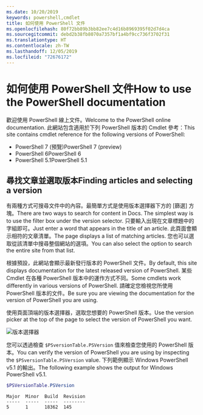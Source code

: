 ```yaml
---
ms.date: 10/20/2019
keywords: powershell,cmdlet
title: 如何使用 PowerShell 文件
ms.openlocfilehash: 80f72bb89b3bb82ee7c4d16b8969395f02d7d4ca
ms.sourcegitcommit: debd2b38fb8070a7357bf1a4bf9cc736f3702f31
ms.translationtype: HT
ms.contentlocale: zh-TW
ms.lasthandoff: 12/05/2019
ms.locfileid: "72676172"
---
```

# <a name="how-to-use-the-powershell-documentation"></a><span data-ttu-id="32e09-103">如何使用 PowerShell 文件</span><span class="sxs-lookup"><span data-stu-id="32e09-103">How to use the PowerShell documentation</span></span>

<span data-ttu-id="32e09-104">歡迎使用 PowerShell 線上文件。</span><span class="sxs-lookup"><span data-stu-id="32e09-104">Welcome to the PowerShell online documentation.</span></span> <span data-ttu-id="32e09-105">此網站包含適用於下列 PowerShell 版本的 Cmdlet 參考：</span><span class="sxs-lookup"><span data-stu-id="32e09-105">This site contains cmdlet reference for the following versions of PowerShell:</span></span>

- <span data-ttu-id="32e09-106">PowerShell 7 (預覽)</span><span class="sxs-lookup"><span data-stu-id="32e09-106">PowerShell 7 (preview)</span></span>
- <span data-ttu-id="32e09-107">PowerShell 6</span><span class="sxs-lookup"><span data-stu-id="32e09-107">PowerShell 6</span></span>
- <span data-ttu-id="32e09-108">PowerShell 5.1</span><span class="sxs-lookup"><span data-stu-id="32e09-108">PowerShell 5.1</span></span>

## <a name="finding-articles-and-selecting-a-version"></a><span data-ttu-id="32e09-109">尋找文章並選取版本</span><span class="sxs-lookup"><span data-stu-id="32e09-109">Finding articles and selecting a version</span></span>

<span data-ttu-id="32e09-110">有兩種方式可搜尋文件中的內容。最簡單方式是使用版本選擇器下方的 [篩選] 方塊。</span><span class="sxs-lookup"><span data-stu-id="32e09-110">There are two ways to search for content in Docs. The simplest way is to use the filter box under the version selector.</span></span> <span data-ttu-id="32e09-111">只要輸入出現在文章標題中的字組即可。</span><span class="sxs-lookup"><span data-stu-id="32e09-111">Just enter a word that appears in the title of an article.</span></span> <span data-ttu-id="32e09-112">此頁面會顯示相符的文章清單。</span><span class="sxs-lookup"><span data-stu-id="32e09-112">The page displays a list of matching articles.</span></span> <span data-ttu-id="32e09-113">您也可以選取從該清單中搜尋整個網站的選項。</span><span class="sxs-lookup"><span data-stu-id="32e09-113">You can also select the option to search the entire site from that list.</span></span>

<span data-ttu-id="32e09-114">根據預設，此網站會顯示最新發行版本的 PowerShell 文件。</span><span class="sxs-lookup"><span data-stu-id="32e09-114">By default, this site displays documentation for the latest released version of PowerShell.</span></span> <span data-ttu-id="32e09-115">某些 Cmdlet 在各種 PowerShell 版本中的運作方式不同。</span><span class="sxs-lookup"><span data-stu-id="32e09-115">Some cmdlets work differently in various versions of PowerShell.</span></span> <span data-ttu-id="32e09-116">請確定您檢視您所使用 PowerShell 版本的文件。</span><span class="sxs-lookup"><span data-stu-id="32e09-116">Be sure you are viewing the documentation for the version of PowerShell you are using.</span></span>

<span data-ttu-id="32e09-117">使用頁面頂端的版本選擇器，選取您想要的 PowerShell 版本。</span><span class="sxs-lookup"><span data-stu-id="32e09-117">Use the version picker at the top of the page to select the version of PowerShell you want.</span></span>

![版本選擇器](images/how-to-use-docs/version-search.gif)

<span data-ttu-id="32e09-119">您可以透過檢查 `$PSversionTable.PSVersion` 值來檢查您使用的 PowerShell 版本。</span><span class="sxs-lookup"><span data-stu-id="32e09-119">You can verify the version of PowerShell you are using by inspecting the `$PSversionTable.PSVersion` value.</span></span> <span data-ttu-id="32e09-120">下列範例顯示 Windows PowerShell v5.1 的輸出。</span><span class="sxs-lookup"><span data-stu-id="32e09-120">The following example shows the output for Windows PowerShell v5.1.</span></span>

```powershell
$PSVersionTable.PSVersion
```

```Output
Major  Minor  Build  Revision
-----  -----  -----  --------
5      1      18362  145
```
